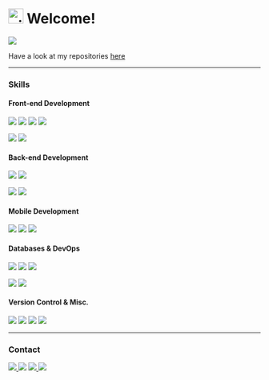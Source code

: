 <h1><img src="https://user-images.githubusercontent.com/18350557/176309783-0785949b-9127-417c-8b55-ab5a4333674e.gif" alt="gif" height="30"> Welcome!</h1>

<p>
<img src="http://github-profile-summary-cards.vercel.app/api/cards/profile-details?username=Mario-Daoud&theme=ayu_mirage">
</p>
<p>Have a look at my repositories <a href="https://github.com/Mario-Daoud?tab=repositories">here</a></p>

<hr>

<h3>Skills</h3>
<h4>Front-end Development</h4>
<p>
<img src="https://img.shields.io/badge/HTML5-E34F26?style=for-the-badge&logo=html5&logoColor=white"/>
<img src="https://img.shields.io/badge/CSS3-1572B6?style=for-the-badge&logo=css3&logoColor=white"/>
<img src="https://img.shields.io/badge/JavaScript-323330?style=for-the-badge&logo=javascript&logoColor=F7DF1E"/>
<img src="https://img.shields.io/badge/Bootstrap-563D7C?style=for-the-badge&logo=bootstrap&logoColor=white"/>
</p>
<p>
<img src="https://img.shields.io/badge/React-20232A?style=for-the-badge&logo=react&logoColor=61DAFB"/>
<img src="https://img.shields.io/badge/Angular-DD0031?style=for-the-badge&logo=angular&logoColor=white"/>
</p>

<h4>Back-end Development</h4>
<p>
<img src="https://img.shields.io/badge/Node%20js-339933?style=for-the-badge&logo=nodedotjs&logoColor=white"/>
<img src="https://img.shields.io/badge/Express%20js-000000?style=for-the-badge&logo=express&logoColor=white"/></a>
</p>
<img src="https://img.shields.io/badge/.NET-512BD4?style=for-the-badge&logo=dotnet&logoColor=white"/>
<img src="https://img.shields.io/badge/Spring_Boot-F2F4F9?style=for-the-badge&logo=spring-boot"/>

<h4>Mobile Development</h4>
<p>
<img src="https://img.shields.io/badge/Kotlin-0095D5?&style=for-the-badge&logo=kotlin&logoColor=white"/>
<img src="https://img.shields.io/badge/Swift-FA7343?style=for-the-badge&logo=swift&logoColor=white"/>
<img src="https://img.shields.io/badge/React_Native-20232A?style=for-the-badge&logo=react&logoColor=61DAFB"/>
</p>

<h4>Databases & DevOps</h4>
<p>
<img src="https://img.shields.io/badge/PostgreSQL-316192?style=for-the-badge&logo=postgresql&logoColor=white"/>
<img src="https://img.shields.io/badge/Microsoft_SQL_Server-CC2927?style=for-the-badge&logo=microsoft-sql-server&logoColor=white"/>
<img src="https://img.shields.io/badge/MongoDB-4EA94B?style=for-the-badge&logo=mongodb&logoColor=white"/>
</p>
<p>
<img src="https://img.shields.io/badge/microsoft%20azure-0089D6?style=for-the-badge&logo=microsoft-azure&logoColor=white"/>
<img src="https://img.shields.io/badge/Amazon_AWS-FF9900?style=for-the-badge&logo=amazonaws&logoColor=white"/>
</p>

<h4>Version Control & Misc.</h4>
<img src="https://img.shields.io/badge/GIT-E44C30?style=for-the-badge&logo=git&logoColor=white"/>
<img src="https://img.shields.io/badge/Postman-FF6C37?style=for-the-badge&logo=Postman&logoColor=white"/>
<img src="https://img.shields.io/badge/Docker-2CA5E0?style=for-the-badge&logo=docker&logoColor=white"/>
<img src="https://img.shields.io/badge/VMware-231f20?style=for-the-badge&logo=VMware&logoColor=white"/>

<hr>

<h3>Contact</h3>
<p align="left">
 <a href="mailto:mario.daoud.3002@gmail.com">
  <img src="https://img.shields.io/badge/Gmail-D14836?style=for-the-badge&logo=gmail&logoColor=white"/>
</a>
 <a href="https://www.github.com/Mario-Daoud" target="_blank" rel="noreferrer"><img src="https://img.shields.io/badge/GitHub-100000?style=for-the-badge&logo=github&logoColor=white"/></a> 
 <a href="https://www.linkedin.com/in/mario-daoud-bb5628268/" target="_blank" rel="noreferrer"><img src="https://img.shields.io/badge/LinkedIn-0077B5?style=for-the-badge&logo=linkedin&logoColor=white"/>
 </a>
 <a href="https://discord.com/users/.faro." target="_blank" rel="noreferrer"><img src="https://img.shields.io/badge/Discord-5865F2?style=for-the-badge&logo=discord&logoColor=white"/>
 </a> 
</p>
